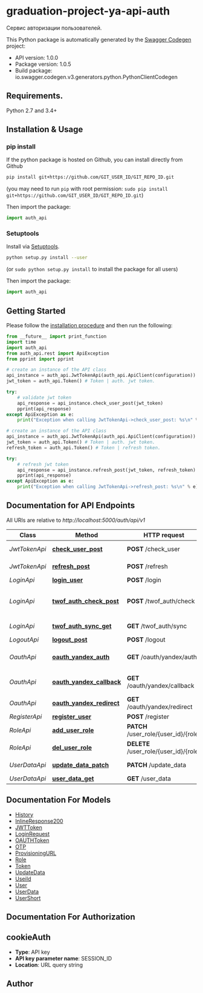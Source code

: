 # graduation-project-ya-api-auth
Сервис авторизации пользователей.

This Python package is automatically generated by the [Swagger Codegen](https://github.com/swagger-api/swagger-codegen) project:

- API version: 1.0.0
- Package version: 1.0.5
- Build package: io.swagger.codegen.v3.generators.python.PythonClientCodegen

## Requirements.

Python 2.7 and 3.4+

## Installation & Usage
### pip install

If the python package is hosted on Github, you can install directly from Github

```sh
pip install git+https://github.com/GIT_USER_ID/GIT_REPO_ID.git
```
(you may need to run `pip` with root permission: `sudo pip install git+https://github.com/GIT_USER_ID/GIT_REPO_ID.git`)

Then import the package:
```python
import auth_api 
```

### Setuptools

Install via [Setuptools](http://pypi.python.org/pypi/setuptools).

```sh
python setup.py install --user
```
(or `sudo python setup.py install` to install the package for all users)

Then import the package:
```python
import auth_api
```

## Getting Started

Please follow the [installation procedure](#installation--usage) and then run the following:

```python
from __future__ import print_function
import time
import auth_api
from auth_api.rest import ApiException
from pprint import pprint

# create an instance of the API class
api_instance = auth_api.JwtTokenApi(auth_api.ApiClient(configuration))
jwt_token = auth_api.Token() # Token | auth. jwt token.

try:
    # validate jwt token
    api_response = api_instance.check_user_post(jwt_token)
    pprint(api_response)
except ApiException as e:
    print("Exception when calling JwtTokenApi->check_user_post: %s\n" % e)

# create an instance of the API class
api_instance = auth_api.JwtTokenApi(auth_api.ApiClient(configuration))
jwt_token = auth_api.Token() # Token | auth. jwt token.
refresh_token = auth_api.Token() # Token | refresh token.

try:
    # refresh jwt token
    api_response = api_instance.refresh_post(jwt_token, refresh_token)
    pprint(api_response)
except ApiException as e:
    print("Exception when calling JwtTokenApi->refresh_post: %s\n" % e)
```

## Documentation for API Endpoints

All URIs are relative to *http://localhost:5000/auth/api/v1*

Class | Method | HTTP request | Description
------------ | ------------- | ------------- | -------------
*JwtTokenApi* | [**check_user_post**](docs/JwtTokenApi.md#check_user_post) | **POST** /check_user | validate jwt token
*JwtTokenApi* | [**refresh_post**](docs/JwtTokenApi.md#refresh_post) | **POST** /refresh | refresh jwt token
*LoginApi* | [**login_user**](docs/LoginApi.md#login_user) | **POST** /login | Login user
*LoginApi* | [**twof_auth_check_post**](docs/LoginApi.md#twof_auth_check_post) | **POST** /twof_auth/check | check multi-factor authentication code
*LoginApi* | [**twof_auth_sync_get**](docs/LoginApi.md#twof_auth_sync_get) | **GET** /twof_auth/sync | Multi-factor authentication
*LogoutApi* | [**logout_post**](docs/LogoutApi.md#logout_post) | **POST** /logout | logout user
*OauthApi* | [**oauth_yandex_auth**](docs/OauthApi.md#oauth_yandex_auth) | **GET** /oauth/yandex/auth | callback for authorise user
*OauthApi* | [**oauth_yandex_callback**](docs/OauthApi.md#oauth_yandex_callback) | **GET** /oauth/yandex/callback | callback for authorise user
*OauthApi* | [**oauth_yandex_redirect**](docs/OauthApi.md#oauth_yandex_redirect) | **GET** /oauth/yandex/redirect | oauth user
*RegisterApi* | [**register_user**](docs/RegisterApi.md#register_user) | **POST** /register | Register user
*RoleApi* | [**add_user_role**](docs/RoleApi.md#add_user_role) | **PATCH** /user_role/{user_id}/{role} | add user role
*RoleApi* | [**del_user_role**](docs/RoleApi.md#del_user_role) | **DELETE** /user_role/{user_id}/{role} | delete user role
*UserDataApi* | [**update_data_patch**](docs/UserDataApi.md#update_data_patch) | **PATCH** /update_data | update user data
*UserDataApi* | [**user_data_get**](docs/UserDataApi.md#user_data_get) | **GET** /user_data | get user data

## Documentation For Models

 - [History](docs/History.md)
 - [InlineResponse200](docs/InlineResponse200.md)
 - [JWTToken](docs/JWTToken.md)
 - [LoginRequest](docs/LoginRequest.md)
 - [OAUTHToken](docs/OAUTHToken.md)
 - [OTP](docs/OTP.md)
 - [ProvisioningURL](docs/ProvisioningURL.md)
 - [Role](docs/Role.md)
 - [Token](docs/Token.md)
 - [UpdateData](docs/UpdateData.md)
 - [UseiId](docs/UseiId.md)
 - [User](docs/User.md)
 - [UserData](docs/UserData.md)
 - [UserShort](docs/UserShort.md)

## Documentation For Authorization


## cookieAuth

- **Type**: API key
- **API key parameter name**: SESSION_ID
- **Location**: URL query string


## Author



